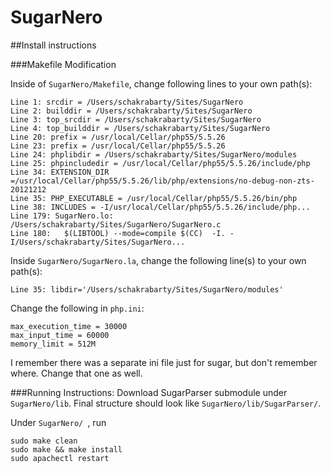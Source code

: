 # SugarNero

##Install instructions

###Makefile Modification

Inside of `SugarNero/Makefile`, change following lines to your own path(s):

```
Line 1: srcdir = /Users/schakrabarty/Sites/SugarNero
Line 2: builddir = /Users/schakrabarty/Sites/SugarNero
Line 3: top_srcdir = /Users/schakrabarty/Sites/SugarNero
Line 4: top_builddir = /Users/schakrabarty/Sites/SugarNero
Line 20: prefix = /usr/local/Cellar/php55/5.5.26
Line 23: prefix = /usr/local/Cellar/php55/5.5.26
Line 24: phplibdir = /Users/schakrabarty/Sites/SugarNero/modules
Line 25: phpincludedir = /usr/local/Cellar/php55/5.5.26/include/php
Line 34: EXTENSION_DIR =/usr/local/Cellar/php55/5.5.26/lib/php/extensions/no-debug-non-zts-20121212
Line 35: PHP_EXECUTABLE = /usr/local/Cellar/php55/5.5.26/bin/php
Line 38: INCLUDES = -I/usr/local/Cellar/php55/5.5.26/include/php...
Line 179: SugarNero.lo: /Users/schakrabarty/Sites/SugarNero/SugarNero.c
Line 180: 	$(LIBTOOL) --mode=compile $(CC)  -I. -I/Users/schakrabarty/Sites/SugarNero...
```

Inside `SugarNero/SugarNero.la`, change the following line(s) to your own path(s):

```
Line 35: libdir='/Users/schakrabarty/Sites/SugarNero/modules'
```

Change the following in `php.ini`:

```
max_execution_time = 30000
max_input_time = 60000
memory_limit = 512M
```

I remember there was a separate ini file just for sugar, but don't remember where. Change that one as well.

###Running Instructions:
Download SugarParser submodule under `SugarNero/lib`. Final structure should look like `SugarNero/lib/SugarParser/`.

Under `SugarNero/ `, run

```
sudo make clean
sudo make && make install
sudo apachectl restart
```
  




